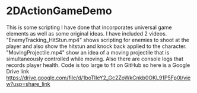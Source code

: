 # 2DActionGameDemo
This is some scripting I have done that incorporates universal game elements as well as some original ideas.
I have included 2 videos. "EnemyTracking_HitStun.mp4" shows scripting for enemies to shoot at the player and also show the hitstun and knock back applied to the character. "MovingProjectile.mp4" show an idea of a moving projectile that is simultaneously controlled while moving. Also there are console logs that records player health. Code is too large to fit on GitHub so here is a Google Drive link https://drive.google.com/file/d/1boTlIeY2_Gc2ZoWkCnkb0OKL91P5Fp0I/view?usp=share_link
